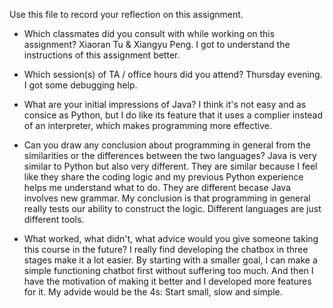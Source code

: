 Use this file to record your reflection on this assignment.

- Which classmates did you consult with while working on this assignment?
Xiaoran Tu & Xiangyu Peng. I got to understand the instructions of this assignment better.

- Which session(s) of TA / office hours did you attend?
Thursday evening. I got some debugging help.

- What are your initial impressions of Java? 
I think it's not easy and as consice as Python, but I do like its feature that it uses a complier instead of an interpreter, which makes programming more effective.

- Can you draw any conclusion about programming in general from the similarities or the differences between the two languages? 
Java is very similar to Python but also very different. They are similar because I feel like they share the coding logic and my previous Python experience helps me understand what to do. They are different becase Java involves new grammar. My conclusion is that programming in general really tests our ability to construct the logic. Different languages are just different tools.

- What worked, what didn't, what advice would you give someone taking this course in the future?
I really find developing the chatbox in three stages make it a lot easier. By starting with a smaller goal, I can make a simple functioning chatbot first without suffering too much. And then I have the motivation of making it better and I developed more features for it. My advide would be the 4s: Start small, slow and simple.
